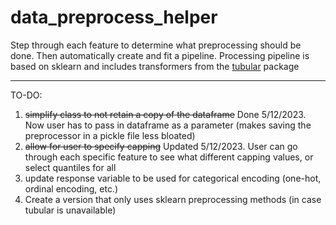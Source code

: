 # data_preprocess_helper
Step through each feature to determine what preprocessing should be done. Then automatically create and fit a pipeline. Processing pipeline is based on sklearn and includes transformers from the [tubular](https://pypi.org/project/tubular/) package

----------

TO-DO:
1. ~~simplify class to not retain a copy of the dataframe~~ Done 5/12/2023. Now user has to pass in dataframe as a parameter (makes saving the preprocessor in a pickle file less bloated)
2. ~~allow for user to specify capping~~ Updated 5/12/2023. User can go through each specific feature to see what different capping values, or select quantiles for all
3. update response variable to be used for categorical encoding (one-hot, ordinal encoding, etc.)
4. Create a version that only uses sklearn preprocessing methods (in case tubular is unavailable)
